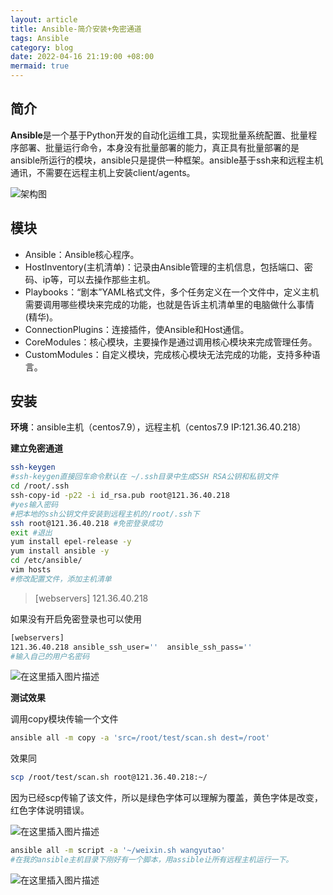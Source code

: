 ```yaml
---
layout: article
title: Ansible-简介安装+免密通道
tags: Ansible
category: blog
date: 2022-04-16 21:19:00 +08:00
mermaid: true
---
```

## 简介
**Ansible**是一个基于Python开发的自动化运维工具，实现批量系统配置、批量程序部署、批量运行命令，本身没有批量部署的能力，真正具有批量部署的是ansible所运行的模块，ansible只是提供一种框架。ansible基于ssh来和远程主机通讯，不需要在远程主机上安装client/agents。

![架构图](https://img-blog.csdnimg.cn/903ec28be2d24e6b956473cae7a3488b.png?x-oss-process=image/watermark,type_d3F5LXplbmhlaQ,shadow_50,text_Q1NETiBAeXV0YW9fNTE3,size_20,color_FFFFFF,t_70,g_se,x_16)

## 模块
- Ansible：Ansible核心程序。
- HostInventory(主机清单)：记录由Ansible管理的主机信息，包括端口、密码、ip等，可以去操作那些主机。
- Playbooks：“剧本”YAML格式文件，多个任务定义在一个文件中，定义主机需要调用哪些模块来完成的功能，也就是告诉主机清单里的电脑做什么事情(精华)。
- ConnectionPlugins：连接插件，使Ansible和Host通信。
- CoreModules：核心模块，主要操作是通过调用核心模块来完成管理任务。
- CustomModules：自定义模块，完成核心模块无法完成的功能，支持多种语言。

## 安装
**环境**：ansible主机（centos7.9），远程主机（centos7.9 IP:121.36.40.218）

**建立免密通道**
```bash
ssh-keygen
#ssh-keygen直接回车命令默认在 ~/.ssh⽬录中⽣成SSH RSA公钥和私钥⽂件
cd /root/.ssh
ssh-copy-id -p22 -i id_rsa.pub root@121.36.40.218
#yes输入密码
#把本地的ssh公钥文件安装到远程主机的/root/.ssh下
ssh root@121.36.40.218 #免密登录成功
exit #退出
yum install epel-release -y
yum install ansible -y
cd /etc/ansible/
vim hosts 
#修改配置文件，添加主机清单
```

> [webservers]
121.36.40.218


如果没有开启免密登录也可以使用

```bash
[webservers]
121.36.40.218 ansible_ssh_user=''  ansible_ssh_pass=''
#输入自己的用户名密码
```


![在这里插入图片描述](https://img-blog.csdnimg.cn/b67575c384d5437f87801b5a8a2f5254.png?x-oss-process=image/watermark,type_d3F5LXplbmhlaQ,shadow_50,text_Q1NETiBAeXV0YW9fNTE3,size_20,color_FFFFFF,t_70,g_se,x_16)

**测试效果**

调用copy模块传输一个文件

```bash
ansible all -m copy -a 'src=/root/test/scan.sh dest=/root'
```
效果同

```bash
scp /root/test/scan.sh root@121.36.40.218:~/
```
因为已经scp传输了该文件，所以是绿色字体可以理解为覆盖，黄色字体是改变，红色字体说明错误。

![在这里插入图片描述](https://img-blog.csdnimg.cn/d91b024509ef4a3796e5af373354da73.png?x-oss-process=image/watermark,type_d3F5LXplbmhlaQ,shadow_50,text_Q1NETiBAeXV0YW9fNTE3,size_20,color_FFFFFF,t_70,g_se,x_16)

```bash
ansible all -m script -a '~/weixin.sh wangyutao' 
#在我的ansible主机目录下刚好有一个脚本，用assible让所有远程主机运行一下。
```

![在这里插入图片描述](https://img-blog.csdnimg.cn/40c1e53b89224638b5ed25f007d2ee07.png?x-oss-process=image/watermark,type_d3F5LXplbmhlaQ,shadow_50,text_Q1NETiBAeXV0YW9fNTE3,size_20,color_FFFFFF,t_70,g_se,x_16)
